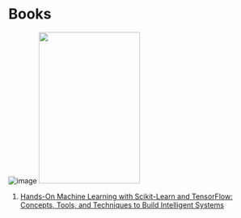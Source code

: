 # Books
![image](https://github.com/pranavbelhekar01/Machine-Learning-Resources/assets/85128700/ae6dd6bf-2331-482e-a4e6-439d658a52e0)
<a href="https://shorturl.at/apzD5"><img src="https://github.com/pranavbelhekar01/Machine-Learning-Resources/assets/85128700/ae6dd6bf-2331-482e-a4e6-439d658a52e0" width="200" height="300"></a>
1. [Hands-On Machine Learning with Scikit-Learn and TensorFlow: Concepts, Tools, and Techniques to Build Intelligent Systems](https://shorturl.at/apzD5)


